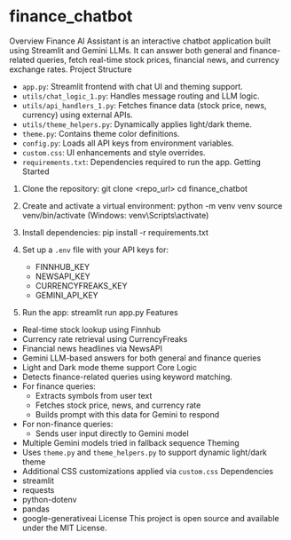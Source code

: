 # finance_chatbot
Overview
Finance AI Assistant is an interactive chatbot application built using Streamlit and Gemini LLMs. It can answer both general and finance-related queries, fetch real-time stock prices, financial news, and currency exchange rates.
Project Structure
- `app.py`: Streamlit frontend with chat UI and theming support.
- `utils/chat_logic_1.py`: Handles message routing and LLM logic.
- `utils/api_handlers_1.py`: Fetches finance data (stock price, news, currency) using external APIs.
- `utils/theme_helpers.py`: Dynamically applies light/dark theme.
- `theme.py`: Contains theme color definitions.
- `config.py`: Loads all API keys from environment variables.
- `custom.css`: UI enhancements and style overrides.
- `requirements.txt`: Dependencies required to run the app.
Getting Started
1. Clone the repository:
   git clone <repo_url>
   cd finance_chatbot

2. Create and activate a virtual environment:
   python -m venv venv
   source venv/bin/activate  (Windows: venv\Scripts\activate)

3. Install dependencies:
   pip install -r requirements.txt

4. Set up a `.env` file with your API keys for:
   - FINNHUB_KEY
   - NEWSAPI_KEY
   - CURRENCYFREAKS_KEY
   - GEMINI_API_KEY

5. Run the app:
   streamlit run app.py
Features
- Real-time stock lookup using Finnhub
- Currency rate retrieval using CurrencyFreaks
- Financial news headlines via NewsAPI
- Gemini LLM-based answers for both general and finance queries
- Light and Dark mode theme support
Core Logic
- Detects finance-related queries using keyword matching.
- For finance queries:
  - Extracts symbols from user text
  - Fetches stock price, news, and currency rate
  - Builds prompt with this data for Gemini to respond
- For non-finance queries:
  - Sends user input directly to Gemini model
- Multiple Gemini models tried in fallback sequence
Theming
- Uses `theme.py` and `theme_helpers.py` to support dynamic light/dark theme
- Additional CSS customizations applied via `custom.css`
Dependencies
- streamlit
- requests
- python-dotenv
- pandas
- google-generativeai
License
This project is open source and available under the MIT License.
